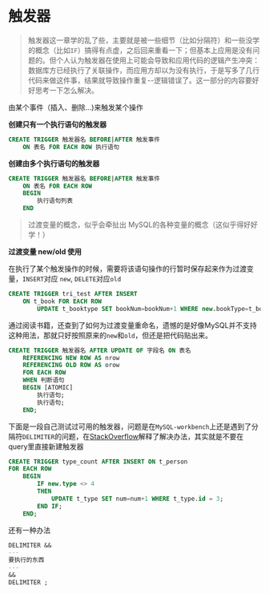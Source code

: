 # 触发器

> 触发器这一章学的乱了些，主要就是被一些细节（比如分隔符）和一些没学的概念（比如`IF`）搞得有点虚，之后回来重看一下；但基本上应用是没有问题的。但个人认为触发器在使用上可能会导致和应用代码的逻辑产生冲突：数据库方已经执行了关联操作，而应用方却以为没有执行，于是写多了几行代码来做这件事，结果就导致操作重复--逻辑错误了。这一部分的内容要好好思考一下怎么解决。

由某个事件（插入、删除...)来触发某个操作

**创建只有一个执行语句的触发器**

```sql
CREATE TRIGGER 触发器名 BEFORE|AFTER 触发事件
    ON 表名 FOR EACH ROW 执行语句
```

**创建由多个执行语句的触发器**

```sql
CREATE TRIGGER 触发器名 BEFORE|AFTER 触发事件
    ON 表名 FOR EACH ROW
    BEGIN
        执行语句列表
    END
```

> 过渡变量的概念，似乎会牵扯出 MySQL的各种变量的概念（这似乎得好好学！）

**过渡变量 new/old 使用**

在执行了某个触发操作的时候，需要将该语句操作的行暂时保存起来作为过渡变量，`INSERT`对应 `new`, `DELETE`对应`old`
```sql
CREATE TRIGGER tri_test AFTER INSERT
    ON t_book FOR EACH ROW
        UPDATE t_booktype SET bookNum=bookNum+1 WHERE new.bookType=t_booktype.id
```

通过阅读书籍，还查到了如何为过渡变量重命名，遗憾的是好像MySQL并不支持这种用法，那就只好按照原来的`new`和`old`，但还是把代码贴出来。

```sql
CREATE TRIGGER 触发器名 AFTER UPDATE OF 字段名 ON 表名
    REFERENCING NEW ROW AS nrow
    REFERENCING OLD ROW AS orow
    FOR EACH ROW
    WHEN 判断语句
    BEGIN [ATOMIC]
        执行语句;
        执行语句;
    END;
```

下面是一段自己测试过可用的触发器，问题是在`MySQL-workbench`上还是遇到了分隔符`DELIMITER`的问题，在[StackOverflow](https://stackoverflow.com/questions/39307880/mysql-trigger-syntax-missing-semicolon)解释了解决办法，其实就是不要在query里直接新建触发器

```sql
CREATE TRIGGER type_count AFTER INSERT ON t_person
FOR EACH ROW
    BEGIN
	    IF new.type <> 4
	    THEN
			UPDATE t_type SET num=num+1 WHERE t_type.id = 3;
		END IF;
    END;

```

还有一种办法

```sql
DELIMITER &&
---
要执行的东西
---
&&
DELIMITER ;
```